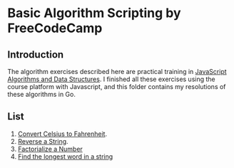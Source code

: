 # Basic Algorithm Scripting by FreeCodeCamp

## Introduction
The algorithm exercises described here are practical training in [JavaScript Algorithms and Data Structures](https://www.freecodecamp.org/learn/javascript-algorithms-and-data-structures/). I finished all these exercises using the course platform with Javascript, and this folder contains my resolutions of these algorithms in Go.

## List
1. [Convert Celsius to Fahrenheit](https://www.freecodecamp.org/learn/javascript-algorithms-and-data-structures/basic-algorithm-scripting/convert-celsius-to-fahrenheit).
2. [Reverse a String](https://www.freecodecamp.org/learn/javascript-algorithms-and-data-structures/basic-algorithm-scripting/reverse-a-string).
3. [Factorialize a Number](https://www.freecodecamp.org/learn/javascript-algorithms-and-data-structures/basic-algorithm-scripting/factorialize-a-number)
4. [Find the longest word in a string](https://www.freecodecamp.org/learn/javascript-algorithms-and-data-structures/basic-algorithm-scripting/find-the-longest-word-in-a-string)